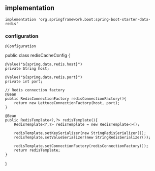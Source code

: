 ## implementation
    implementation 'org.springframework.boot:spring-boot-starter-data-redis'
### configuration
    @Configuration
public class redisCacheConfig {

    @Value("${spring.data.redis.host}")
    private String host;

    @Value("${spring.data.redis.port}")
    private int port;

    // Redis connection factory
    @Bean
    public RedisConnectionFactory redisConnectionFactory(){
        return new LettuceConnectionFactory(host, port);
    }

    @Bean
    public RedisTemplate<?,?> redisTemplate(){
        RedisTemplate<?,?> redisTemplate = new RedisTemplate<>();

        redisTemplate.setKeySerializer(new StringRedisSerializer());
        redisTemplate.setValueSerializer(new StringRedisSerializer());

        redisTemplate.setConnectionFactory(redisConnectionFactory());
        return redisTemplate;
    }
}

